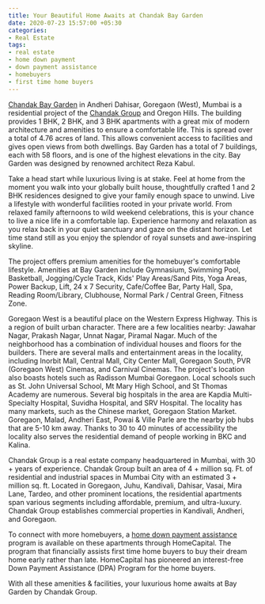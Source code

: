 ```yaml
---
title: Your Beautiful Home Awaits at Chandak Bay Garden
date: 2020-07-23 15:57:00 +05:30
categories:
- Real Estate
tags:
- real estate
- home down payment
- down payment assistance
- homebuyers
- first time home buyers
---
```


[Chandak Bay Garden](https://homecapital.in/property/531/bay-garden-1-bhk) in Andheri Dahisar, Goregaon (West), Mumbai is a residential project of the [Chandak Group](https://homecapital.in/offering/developer/chandak) and Oregon Hills. The building provides 1 BHK, 2 BHK, and 3 BHK apartments with a great mix of modern architecture and amenities to ensure a comfortable life. This is spread over a total of 4.76 acres of land. This allows convenient access to facilities and gives open views from both dwellings. Bay Garden has a total of 7 buildings, each with 58 floors, and is one of the highest elevations in the city. Bay Garden was designed by renowned architect Reza Kabul.

Take a head start while luxurious living is at stake. Feel at home from the moment you walk into your globally built house, thoughtfully crafted 1 and 2 BHK residences designed to give your family enough space to unwind. Live a lifestyle with wonderful facilities rooted in your private world. From relaxed family afternoons to wild weekend celebrations, this is your chance to live a nice life in a comfortable lap. Experience harmony and relaxation as you relax back in your quiet sanctuary and gaze on the distant horizon. Let time stand still as you enjoy the splendor of royal sunsets and awe-inspiring skyline.

The project offers premium amenities for the homebuyer's comfortable lifestyle. Amenities at Bay Garden include Gymnasium, Swimming Pool, Basketball, Jogging/Cycle Track, Kids' Play Areas/Sand Pits, Yoga Areas, Power Backup, Lift, 24 x 7 Security, Cafe/Coffee Bar, Party Hall, Spa, Reading Room/Library, Clubhouse, Normal Park / Central Green, Fitness Zone.

Goregaon West is a beautiful place on the Western Express Highway. This is a region of built urban character. There are a few localities nearby: Jawahar Nagar, Prakash Nagar, Unnat Nagar, Piramal Nagar. Much of the neighborhood has a combination of individual houses and floors for the builders.  There are several malls and entertainment areas in the locality, including Inorbit Mall, Central Mall, City Center Mall, Goregaon South, PVR (Goregaon West) Cinemas, and Carnival Cinemas. The project's location also boasts hotels such as Radisson Mumbai Goregaon. Local schools such as St. John Universal School, Mt Mary High School, and St Thomas Academy are numerous. Several big hospitals in the area are Kapdia Multi-Specialty Hospital, Suvidha Hospital, and SRV Hospital. The locality has many markets, such as the Chinese market, Goregaon Station Market. Goregaon, Malad, Andheri East, Powai & Ville Parle are the nearby job hubs that are 5-10 km away. Thanks to 30 to 40 minutes of accessibility the locality also serves the residential demand of people working in BKC and Kalina.

Chandak Group is a real estate company headquartered in Mumbai, with 30 + years of experience. Chandak Group built an area of 4 + million sq. Ft. of residential and industrial spaces in Mumbai City with an estimated 3 + million sq. ft. Located in Goregaon, Juhu, Kandivali, Dahisar, Vasai, Mira Lane, Tardeo, and other prominent locations, the residential apartments span various segments including affordable, premium, and ultra-luxury. Chandak Group establishes commercial properties in Kandivali, Andheri, and Goregaon.

To connect with more homebuyers, a [home down payment assistance](https://homecapital.in/) program is available on these apartments through HomeCapital. The program that financially assists first time home buyers to buy their dream home early rather than late. HomeCapital has pioneered an interest-free Down Payment Assistance (DPA) Program for the home buyers.

With all these amenities & facilities, your luxurious home awaits at Bay Garden by Chandak Group.


